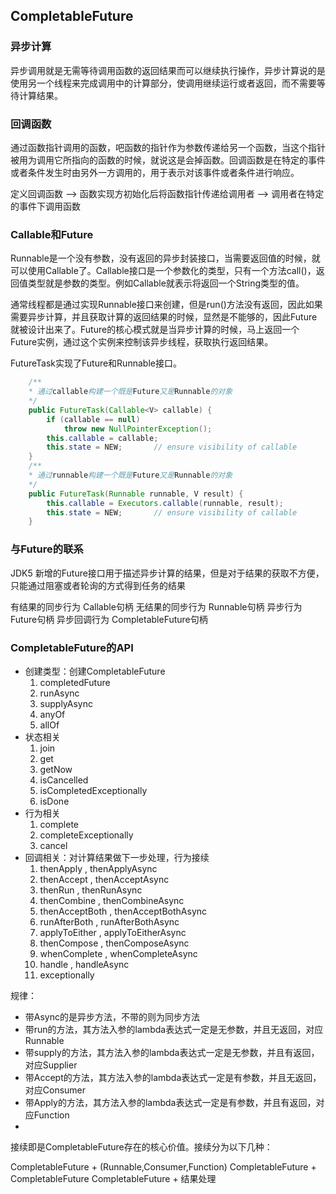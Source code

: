 ## CompletableFuture

### 异步计算
异步调用就是无需等待调用函数的返回结果而可以继续执行操作，异步计算说的是使用另一个线程来完成调用中的计算部分，使调用继续运行或者返回，而不需要等待计算结果。

### 回调函数
通过函数指针调用的函数，吧函数的指针作为参数传递给另一个函数，当这个指针被用为调用它所指向的函数的时候，就说这是会掉函数。回调函数是在特定的事件或者条件发生时由另外一方调用的，用于表示对该事件或者条件进行响应。

定义回调函数 --> 函数实现方初始化后将函数指针传递给调用者 --> 调用者在特定的事件下调用函数

### Callable和Future
Runnable是一个没有参数，没有返回的异步封装接口，当需要返回值的时候，就可以使用Callable了。Callable接口是一个参数化的类型，只有一个方法call()，返回值类型就是参数的类型。例如Callable<String>就表示将返回一个String类型的值。

通常线程都是通过实现Runnable接口来创建，但是run()方法没有返回，因此如果需要异步计算，并且获取计算的返回结果的时候，显然是不能够的，因此Future就被设计出来了。Future的核心模式就是当异步计算的时候，马上返回一个Future实例，通过这个实例来控制该异步线程，获取执行返回结果。

FutureTask实现了Future和Runnable接口。

```java
    /**
    * 通过callable构建一个既是Future又是Runnable的对象
    */
    public FutureTask(Callable<V> callable) {
        if (callable == null)
            throw new NullPointerException();
        this.callable = callable;
        this.state = NEW;       // ensure visibility of callable
    }
    /**
    * 通过runnable构建一个既是Future又是Runnable的对象
    */
    public FutureTask(Runnable runnable, V result) {
        this.callable = Executors.callable(runnable, result);
        this.state = NEW;       // ensure visibility of callable
    }
```

### 与Future的联系
JDK5 新增的Future接口用于描述异步计算的结果，但是对于结果的获取不方便，只能通过阻塞或者轮询的方式得到任务的结果


有结果的同步行为 Callable句柄
无结果的同步行为 Runnable句柄
异步行为         Future句柄
异步回调行为     CompletableFuture句柄

### CompletableFuture的API
- 创建类型：创建CompletableFuture
   1. completedFuture
   2. runAsync
   3. supplyAsync
   4. anyOf
   5. allOf
- 状态相关
   1. join
   2. get
   3. getNow
   4. isCancelled
   5. isCompletedExceptionally
   6. isDone
 - 行为相关
    1. complete
    2. completeExceptionally
    3. cancel
- 回调相关：对计算结果做下一步处理，行为接续
    1. thenApply , thenApplyAsync
    2. thenAccept , thenAcceptAsync
    3. thenRun , thenRunAsync
    4. thenCombine , thenCombineAsync
    5. thenAcceptBoth , thenAcceptBothAsync
    6. runAfterBoth , runAfterBothAsync
    7. applyToEither , applyToEitherAsync
    8. thenCompose , thenComposeAsync
    9. whenComplete , whenCompleteAsync
    10. handle , handleAsync
    11. exceptionally

 规律： 
  * 带Async的是异步方法，不带的则为同步方法
  * 带run的方法，其方法入参的lambda表达式一定是无参数，并且无返回，对应Runnable
  * 带supply的方法，其方法入参的lambda表达式一定是无参数，并且有返回，对应Supplier
  * 带Accept的方法，其方法入参的lambda表达式一定是有参数，并且无返回，对应Consumer
  * 带Apply的方法，其方法入参的lambda表达式一定是有参数，并且有返回，对应Function
  * 

接续即是CompletableFuture存在的核心价值。接续分为以下几种：

CompletableFuture + (Runnable,Consumer,Function)
CompletableFuture + CompletableFuture
CompletableFuture + 结果处理